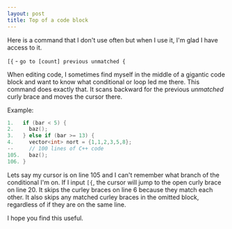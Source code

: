 ```yaml
---
layout: post
title: Top of a code block
---
```


Here is a command that I don't use often but when I use it, I'm glad I have 
access to it.

`[{` - `go to [count] previous unmatched {`

When editing code, I sometimes find myself in the middle of a gigantic code
block and want to know what conditional or loop led me there. This command 
does exactly that. It scans backward for the previous *unmatched* curly brace 
and moves the cursor there.

Example:

~~~ cpp
1.   if (bar < 5) {
2.     baz();
3.   } else if (bar >= 13) {
4.     vector<int> nort = {1,1,2,3,5,8};
--     // 100 lines of C++ code
105.   baz();
106. }
~~~

Lets say my cursor is on line 105 and I can't remember what branch of the 
conditional I'm on. If I input `[{`, the cursor will jump to the open curly brace
on line 20.  It skips the curley braces on line 6 because they match each other. 
It also skips any matched curley braces in the omitted block, regardless of if 
they are on the same line.

I hope you find this useful.
